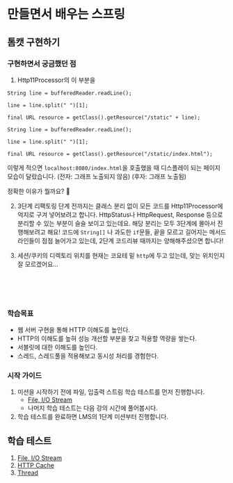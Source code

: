 # 만들면서 배우는 스프링

## 톰캣 구현하기

### 구현하면서 궁금했던 점

1. Http11Processor의 이 부분을

``` 
String line = bufferedReader.readLine();

line = line.split(" ")[1];

final URL resource = getClass().getResource("/static" + line);
```

``` 
String line = bufferedReader.readLine();

line = line.split(" ")[1];

final URL resource = getClass().getResource("/static/index.html");
```

이렇게 적으면 `localhost:8080/index.html`을 호출했을 때 디스플레이 되는 페이지 모습이 달랐습니다.
(전자: 그래프 노출되지 않음)
(후자: 그래프 노출됨)

정확한 이유가 뭘까요? 🤔

2. 3단계 리팩토링 단계 전까지는 클래스 분리 없이 모든 코드를 Http11Processor에 억지로 구겨 넣어보려고 합니다. HttpStatus나 HttpRequest, Response 등으로 분리할 수 있는
   부분이 슬슬 보이고 있는데요. 해당 분리는 모두 3단계에 몰아서 진행해보려고 해요! 코드에 `String[]` 나 과도한 `if`문들, 끝을 모르고 길어지는 메서드 라인들이 점점 늘어가고 있는데, 2단계
   코드리뷰 때까지는 양해해주셨으면 합니다!


3. 세션/쿠키의 디렉토리 위치를 현재는 코요테 밑 `http`에 두고 있는데, 맞는 위치인지 잘 모르겠어요...
   <br><br><br><br><br>

### 학습목표

- 웹 서버 구현을 통해 HTTP 이해도를 높인다.
- HTTP의 이해도를 높혀 성능 개선할 부분을 찾고 적용할 역량을 쌓는다.
- 서블릿에 대한 이해도를 높인다.
- 스레드, 스레드풀을 적용해보고 동시성 처리를 경험한다.

### 시작 가이드

1. 미션을 시작하기 전에 파일, 입출력 스트림 학습 테스트를 먼저 진행합니다.
    - [File, I/O Stream](study/src/test/java/study)
    - 나머지 학습 테스트는 다음 강의 시간에 풀어봅시다.
2. 학습 테스트를 완료하면 LMS의 1단계 미션부터 진행합니다.

## 학습 테스트

1. [File, I/O Stream](study/src/test/java/study)
2. [HTTP Cache](study/src/test/java/cache)
3. [Thread](study/src/test/java/thread)
